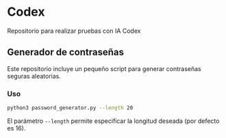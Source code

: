 # Codex
Repositorio para realizar pruebas con IA Codex

## Generador de contraseñas

Este repositorio incluye un pequeño script para generar contraseñas seguras aleatorias.

### Uso

```bash
python3 password_generator.py --length 20
```

El parámetro `--length` permite especificar la longitud deseada (por defecto es 16).
